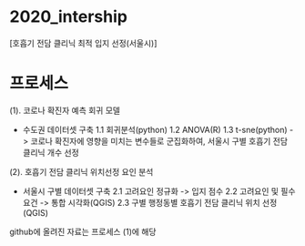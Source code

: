 # 2020_intership
[호흡기 전담 클리닉 최적 입지 선정(서울시)]
# 프로세스
(1). 코로나 확진자 예측 회귀 모델
* 수도권 데이터셋 구축
1.1 회귀분석(python)
1.2 ANOVA(R)
1.3 t-sne(python)
-> 코로나 확진자에 영향을 미치는 변수들로 군집화하여, 서울시 구별 호흡기 전담 클리닉 개수 선정

(2). 호흡기 전담 클리닉 위치선정 요인 분석
* 서울시 구별 데이터셋 구축
2.1 고려요인 정규화 -> 입지 점수
2.2 고려요인 및 필수요건 -> 통합 시각화(QGIS)
2.3 구별 행정동별 호흡기 전담 클리닉 위치 선정(QGIS)

github에 올려진 자료는 프로세스 (1)에 해당
